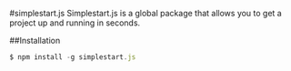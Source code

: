 #simplestart.js
Simplestart.js is a global package that allows you to get a project up and running in seconds.

##Installation
```javascript
$ npm install -g simplestart.js
```
